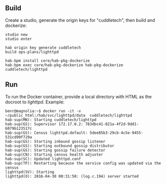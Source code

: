 ## Build

Create a studio, generate the origin keys for "cuddletech", then build and dockerize:

```
studio new
studio enter

hab origin key generate cuddletech
build ops-plans/lighttpd

hab-bpm install core/hab-pkg-dockerize
hab-bpm exec core/hab-pkg-dockerize hab-pkg-dockerize cuddletech/lighttpd
```

## Run

To run the Docker container, provide a local directory with HTML as the docroot to _lighttpd_.  Example:

```
benr@magnolia:~$ docker run -it -v ~/public_html:/hab/svc/lighttpd/data  cuddletech/lighttpd
hab-sup(MN): Starting cuddletech/lighttpd
hab-sup(GS): Supervisor 172.17.0.2: 783dbc41-821a-4f2d-9dd1-6079b123517c
hab-sup(GS): Census lighttpd.default: 5dee85b3-29cb-4c5e-9455-531cd90f729a
hab-sup(GS): Starting inbound gossip listener
hab-sup(GS): Starting outbound gossip distributor
hab-sup(GS): Starting gossip failure detector
hab-sup(CN): Starting census health adjuster
hab-sup(SC): Updated lighttpd.conf
hab-sup(TP): Restarting because the service config was updated via the census
lighttpd(SV): Starting
lighttpd(O): 2016-04-30 00:31:50: (log.c.194) server started 
```
 

